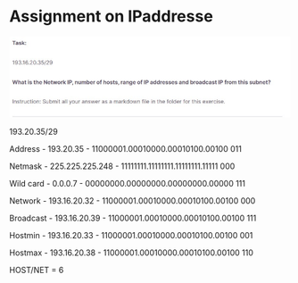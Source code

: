 # Assignment on IPaddresse 


![question to assignment](/image%20space/ipaddress.jpg)


193.20.35/29

Address - 193.20.35 - 11000001.00010000.00010100.00100 011  

Netmask - 225.225.225.248 - 11111111.11111111.11111111.11111 000  

Wild card - 0.0.0.7 - 00000000.00000000.00000000.00000 111

Network - 193.16.20.32 - 11000001.00010000.00010100.00100 000

Broadcast - 193.16.20.39 - 11000001.00010000.00010100.00100 111

Hostmin - 193.16.20.33 - 11000001.00010000.00010100.00100 001

Hostmax - 193.16.20.38 - 11000001.00010000.00010100.00100 110


HOST/NET = 6
